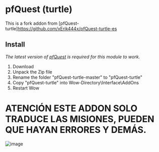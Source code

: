 # pfQuest (turtle)
This is a fork addon from [pfQuest-turtle]https://github.com/xErik444x/pfQuest-turtle-es

## Install
*The latest version of [pfQuest](https://shagu.org/pfQuest) is required for this module to work.*

1. Download
2. Unpack the Zip file
3. Rename the folder "pfQuest-turtle-master" to "pfQuest-turtle"
4. Copy "pfQuest-turtle" into Wow-Directory\Interface\AddOns
5. Restart Wow

# ATENCIÓN ESTE ADDON SOLO TRADUCE LAS MISIONES, PUEDEN QUE HAYAN ERRORES Y DEMÁS.
![image](https://github.com/user-attachments/assets/d029b4b4-b1f4-4266-b04d-b85f74fa993c)
